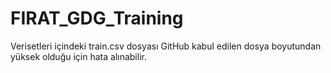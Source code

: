 # FIRAT_GDG_Training

Verisetleri içindeki train.csv dosyası GitHub kabul edilen dosya boyutundan yüksek olduğu için hata alınabilir. 
